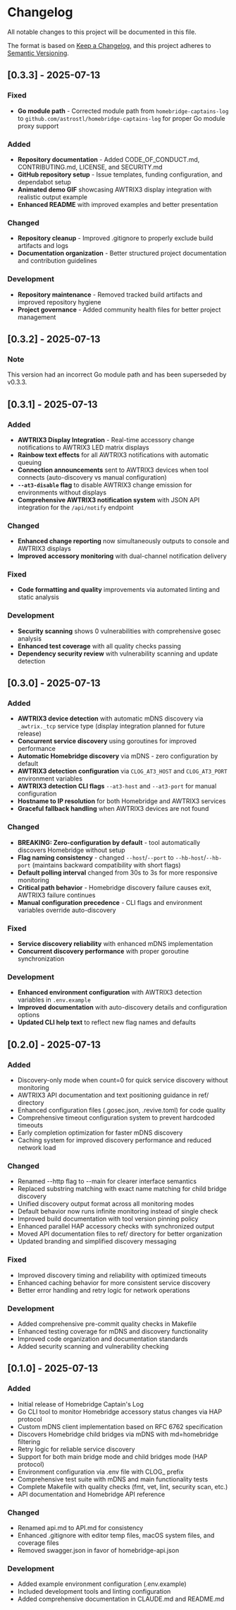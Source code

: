 # Changelog

All notable changes to this project will be documented in this file.

The format is based on [Keep a Changelog](https://keepachangelog.com/en/1.0.0/),
and this project adheres to [Semantic Versioning](https://semver.org/spec/v2.0.0.html).

## [0.3.3] - 2025-07-13

### Fixed
- **Go module path** - Corrected module path from `homebridge-captains-log` to `github.com/astrostl/homebridge-captains-log` for proper Go module proxy support

### Added
- **Repository documentation** - Added CODE_OF_CONDUCT.md, CONTRIBUTING.md, LICENSE, and SECURITY.md
- **GitHub repository setup** - Issue templates, funding configuration, and dependabot setup
- **Animated demo GIF** showcasing AWTRIX3 display integration with realistic output example
- **Enhanced README** with improved examples and better presentation

### Changed
- **Repository cleanup** - Improved .gitignore to properly exclude build artifacts and logs
- **Documentation organization** - Better structured project documentation and contribution guidelines

### Development
- **Repository maintenance** - Removed tracked build artifacts and improved repository hygiene
- **Project governance** - Added community health files for better project management

## [0.3.2] - 2025-07-13

### Note
This version had an incorrect Go module path and has been superseded by v0.3.3.

## [0.3.1] - 2025-07-13

### Added
- **AWTRIX3 Display Integration** - Real-time accessory change notifications to AWTRIX3 LED matrix displays
- **Rainbow text effects** for all AWTRIX3 notifications with automatic queuing
- **Connection announcements** sent to AWTRIX3 devices when tool connects (auto-discovery vs manual configuration)
- **`--at3-disable` flag** to disable AWTRIX3 change emission for environments without displays
- **Comprehensive AWTRIX3 notification system** with JSON API integration for the `/api/notify` endpoint

### Changed
- **Enhanced change reporting** now simultaneously outputs to console and AWTRIX3 displays
- **Improved accessory monitoring** with dual-channel notification delivery

### Fixed
- **Code formatting and quality** improvements via automated linting and static analysis

### Development
- **Security scanning** shows 0 vulnerabilities with comprehensive gosec analysis
- **Enhanced test coverage** with all quality checks passing
- **Dependency security review** with vulnerability scanning and update detection

## [0.3.0] - 2025-07-13

### Added
- **AWTRIX3 device detection** with automatic mDNS discovery via `_awtrix._tcp` service type (display integration planned for future release)
- **Concurrent service discovery** using goroutines for improved performance
- **Automatic Homebridge discovery** via mDNS - zero configuration by default
- **AWTRIX3 detection configuration** via `CLOG_AT3_HOST` and `CLOG_AT3_PORT` environment variables
- **AWTRIX3 detection CLI flags** `--at3-host` and `--at3-port` for manual configuration
- **Hostname to IP resolution** for both Homebridge and AWTRIX3 services
- **Graceful fallback handling** when AWTRIX3 devices are not found

### Changed
- **BREAKING: Zero-configuration by default** - tool automatically discovers Homebridge without setup
- **Flag naming consistency** - changed `--host`/`--port` to `--hb-host`/`--hb-port` (maintains backward compatibility with short flags)
- **Default polling interval** changed from 30s to 3s for more responsive monitoring
- **Critical path behavior** - Homebridge discovery failure causes exit, AWTRIX3 failure continues
- **Manual configuration precedence** - CLI flags and environment variables override auto-discovery

### Fixed
- **Service discovery reliability** with enhanced mDNS implementation
- **Concurrent discovery performance** with proper goroutine synchronization

### Development
- **Enhanced environment configuration** with AWTRIX3 detection variables in `.env.example`
- **Improved documentation** with auto-discovery details and configuration options
- **Updated CLI help text** to reflect new flag names and defaults

## [0.2.0] - 2025-07-13

### Added
- Discovery-only mode when count=0 for quick service discovery without monitoring
- AWTRIX3 API documentation and text positioning guidance in ref/ directory
- Enhanced configuration files (.gosec.json, .revive.toml) for code quality
- Comprehensive timeout configuration system to prevent hardcoded timeouts
- Early completion optimization for faster mDNS discovery
- Caching system for improved discovery performance and reduced network load

### Changed
- Renamed --http flag to --main for clearer interface semantics
- Replaced substring matching with exact name matching for child bridge discovery
- Unified discovery output format across all monitoring modes  
- Default behavior now runs infinite monitoring instead of single check
- Improved build documentation with tool version pinning policy
- Enhanced parallel HAP accessory checks with synchronized output
- Moved API documentation files to ref/ directory for better organization
- Updated branding and simplified discovery messaging

### Fixed
- Improved discovery timing and reliability with optimized timeouts
- Enhanced caching behavior for more consistent service discovery
- Better error handling and retry logic for network operations

### Development
- Added comprehensive pre-commit quality checks in Makefile
- Enhanced testing coverage for mDNS and discovery functionality
- Improved code organization and documentation standards
- Added security scanning and vulnerability checking

## [0.1.0] - 2025-07-13

### Added
- Initial release of Homebridge Captain's Log
- Go CLI tool to monitor Homebridge accessory status changes via HAP protocol
- Custom mDNS client implementation based on RFC 6762 specification
- Discovers Homebridge child bridges via mDNS with md=homebridge filtering
- Retry logic for reliable service discovery
- Support for both main bridge mode and child bridges mode (HAP protocol)
- Environment configuration via .env file with CLOG_ prefix
- Comprehensive test suite with mDNS and main functionality tests
- Complete Makefile with quality checks (fmt, vet, lint, security scan, etc.)
- API documentation and Homebridge API reference

### Changed
- Renamed api.md to API.md for consistency
- Enhanced .gitignore with editor temp files, macOS system files, and coverage files
- Removed swagger.json in favor of homebridge-api.json

### Development
- Added example environment configuration (.env.example)
- Included development tools and linting configuration
- Added comprehensive documentation in CLAUDE.md and README.md